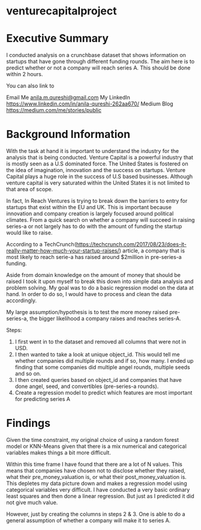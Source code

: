 # venturecapitalproject


# Executive Summary 



I conducted analysis on a crunchbase dataset that shows information on startups that have gone through different funding rounds. The aim here is to predict whether or not a company will reach series A. This should be done within 2 hours. 

You can also link to

Email Me <anila.m.qureshi@gmail.com> 
My LinkedIn <https://www.linkedin.com/in/anila-qureshi-262aa670/> 
Medium Blog <https://medium.com/me/stories/public> 

# Background Information

With the task at hand it is important to understand the industry for the analysis that is being conducted. Venture Capital is a powerful industry that is mostly seen as a U.S dominated force. The United States is fostered on the idea of imagination, innovation and the success on startups. Venture Capital plays a huge role in the success of U.S based businesses. Although venture capital is very saturated within the United States it is not limited to that area of scope. 

In fact, In Reach Ventures is trying to break down the barriers to entry for startups that exist within the EU and UK. This is important because innovation and company creation is largely focused around political climates. From a quick search on whether a company will succeed in raising series-a or not largely has to do with the amount of funding the startup would like to raise. 

According to a TechCrunch(<https://techcrunch.com/2017/08/23/does-it-really-matter-how-much-your-startup-raises/>) article, a company that is most likely to reach serie-a has raised around $2million in pre-series-a funding. 

Aside from domain knowledge on the amount of money that should be raised I took it upon myself to break this down into simple data analysis and problem solving. My goal was to do a basic regression model on the data at hand. In order to do so, I would have to process and clean the data accordingly. 

My large assumption/hypothesis is to test the more money raised pre-series-a, the bigger likelihood a company raises and reaches series-A. 

Steps: 

1. I first went in to the dataset and removed all columns that were not in USD. 
2. I then wanted to take a look at unique object_id. This would tell me whether companies did multiple rounds and if so, how many. I ended up finding that some companies did multiple angel rounds, multiple seeds and so on. 
3. I then created queries based on object_id and companies that have done angel, seed, and convertibles (pre-series-a rounds). 
4. Create a regression model to predict which features are most important for predicting series A

# Findings

Given the time constraint, my original choice of using a random forest model or KNN-Means given that there is a mix numerical and categorical variables makes things a bit more difficult. 

Within this time frame I have found that there are a lot of N values. This means that companies have chosen not to disclose whether they raised, what their pre_money_valuation is, or what their post_money_valuation is. This depletes my data picture down and makes a regression model using categorical variables very difficult. I have conducted a very basic ordinary least squares and then done a linear regression. But just as I predicted it did not give much value. 

However, just by creating the columns in steps 2 & 3. One is able to do a general assumption of whether a company will make it to series A. 
